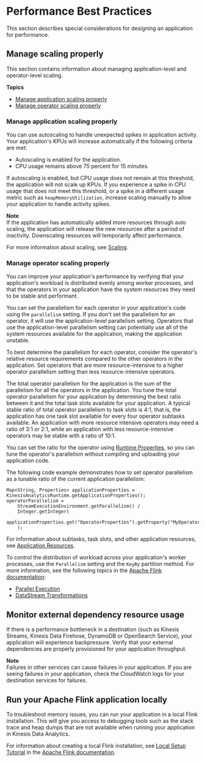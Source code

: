 # Performance Best Practices<a name="performance-improving"></a>

This section describes special considerations for designing an application for performance\.

## Manage scaling properly<a name="performance-improving-scaling"></a>

This section contains information about managing application\-level and operator\-level scaling\. 

**Topics**
+ [Manage application scaling properly](#performance-improving-scaling-app)
+ [Manage operator scaling properly](#performance-improving-scaling-op)

### Manage application scaling properly<a name="performance-improving-scaling-app"></a>

You can use autoscaling to handle unexpected spikes in application activity\. Your application's KPUs will increase automatically if the following criteria are met:
+ Autoscaling is enabled for the application\.
+ CPU usage remains above 75 percent for 15 minutes\.

If autoscaling is enabled, but CPU usage does not remain at this threshold, the application will not scale up KPUs\. If you experience a spike in CPU usage that does not meet this threshold, or a spike in a different usage metric such as `heapMemoryUtilization`, increase scaling manually to allow your application to handle activity spikes\.

**Note**  
If the application has automatically added more resources through auto scaling, the application will release the new resources after a period of inactivity\. Downscaling resources will temporarily affect performance\.

For more information about scaling, see [Scaling](how-scaling.md)\.

### Manage operator scaling properly<a name="performance-improving-scaling-op"></a>

You can improve your application's performance by verifying that your application's workload is distributed evenly among worker processes, and that the operators in your application have the system resources they need to be stable and performant\.

You can set the parallelism for each operator in your application's code using the `parallelism` setting\. If you don't set the parallelism for an operator, it will use the application\-level parallelism setting\. Operators that use the application\-level parallelism setting can potentially use all of the system resources available for the application, making the application unstable\.

To best determine the parallelism for each operator, consider the operator's relative resource requirements compared to the other operators in the application\. Set operators that are more resource\-intensive to a higher operator parallelism setting than less resource\-intensive operators\.

The total operator parallelism for the application is the sum of the parallelism for all the operators in the application\. You tune the total operator parallelism for your application by determining the best ratio between it and the total task slots available for your application\. A typical stable ratio of total operator parallelism to task slots is 4:1, that is, the application has one task slot available for every four operator subtasks available\. An application with more resource intensive operators may need a ratio of 3:1 or 2:1, while an application with less resource\-intensive operators may be stable with a ratio of 10:1\.

You can set the ratio for the operator using [Runtime Properties](how-properties.md), so you can tune the operator's parallelism without compiling and uploading your application code\.

The following code example demonstrates how to set operator parallelism as a tunable ratio of the current application parallelism:

```
Map<String, Properties> applicationProperties = KinesisAnalyticsRuntime.getApplicationProperties();
operatorParallelism = 
    StreamExecutionEnvironment.getParallelism() / 
    Integer.getInteger(
        applicationProperties.get("OperatorProperties").getProperty("MyOperatorParallelismRatio")
    );
```

For information about subtasks, task slots, and other application resources, see [Application Resources](how-resources.md)\.

To control the distribution of workload across your application's worker processes, use the `Parallelism` setting and the `KeyBy` partition method\. For more information, see the following topics in the [ Apache Flink documentation](https://ci.apache.org/projects/flink/flink-docs-release-1.8/):
+ [Parallel Execution](https://ci.apache.org/projects/flink/flink-docs-stable/dev/parallel.html)
+ [DataStream Transformations](https://ci.apache.org/projects/flink/flink-docs-stable/dev/stream/operators/#datastream-transformations)

## Monitor external dependency resource usage<a name="performance-improving-destinations"></a>

If there is a performance bottleneck in a destination \(such as Kinesis Streams, Kinesis Data Firehose, DynamoDB or OpenSearch Service\), your application will experience backpressure\. Verify that your external dependencies are properly provisioned for your application throughput\.

**Note**  
Failures in other services can cause failures in your application\. If you are seeing failures in your application, check the CloudWatch logs for your destination services for failures\.

## Run your Apache Flink application locally<a name="performance-improving-local"></a>

To troubleshoot memory issues, you can run your application in a local Flink installation\. This will give you access to debugging tools such as the stack trace and heap dumps that are not available when running your application in Kinesis Data Analytics\.

For information about creating a local Flink installation, see [ Local Setup Tutorial](https://ci.apache.org/projects/flink/flink-docs-release-1.11/tutorials/local_setup.html) in the [Apache Flink documentation](https://ci.apache.org/projects/flink/flink-docs-release-1.11/)\.